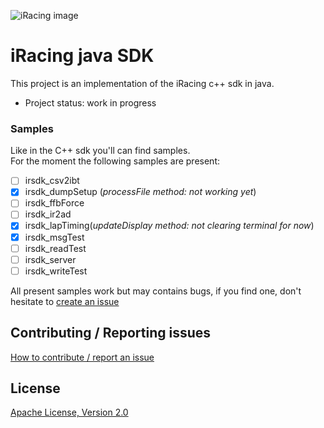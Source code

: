 
![iRacing image](https://www.jayski.com/wp-content/uploads/sites/31/2020/03/14/iRacing.png)

# iRacing java SDK  
This project is an implementation of the iRacing c++ sdk in java.   
* Project status: work in progress

### Samples  
Like in the C++ sdk you'll can find samples.    
For the moment the following samples are present:    

- [ ] irsdk_csv2ibt  
- [x] irsdk_dumpSetup (*processFile method: not working yet*)  
- [ ] irsdk_ffbForce  
- [ ] irsdk_ir2ad  
- [x] irsdk_lapTiming(*updateDisplay method: not clearing terminal for now*)  
- [x] irsdk_msgTest  
- [ ] irsdk_readTest  
- [ ] irsdk_server  
- [ ] irsdk_writeTest  

All present samples work but may contains bugs, if you find one, don't hesitate to [create an issue](https://github.com/JBonifay/irsdk_java/issues/new)

## Contributing / Reporting issues
[How to contribute / report an issue](CONTRIBUTING.md)

## License
[Apache License, Version 2.0](http://www.apache.org/licenses/LICENSE-2.0.html)
